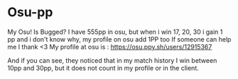# Osu-pp
My Osu! Is Bugged?
I have 555pp in osu, but when i win 17, 20, 30 i gain 1 pp and i don't know why, my profile on osu add 1PP too
If someone can help me I thank <3
My profile at osu is : https://osu.ppy.sh/users/12915367

And if you can see, they noticed that in my match history I win between 10pp and 30pp, but it does not count in my profile or in the client.
